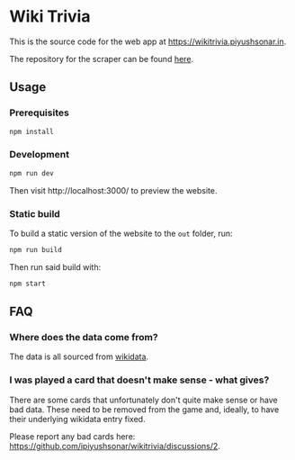 # Wiki Trivia

This is the source code for the web app at https://wikitrivia.piyushsonar.in.

The repository for the scraper can be found [here](https://github.com/ipiyushsonar/wikitrivia-generator).

## Usage

### Prerequisites

```bash
npm install
```

### Development

```bash
npm run dev
```

Then visit http://localhost:3000/ to preview the website.

### Static build

To build a static version of the website to the `out` folder, run:

```bash
npm run build
```

Then run said build with:

```bash
npm start
```

## FAQ

### Where does the data come from?

The data is all sourced from [wikidata](https://www.wikidata.org).

### I was played a card that doesn't make sense - what gives?

There are some cards that unfortunately don't quite make sense or have bad data. These need to be removed from the game and, ideally, to have their underlying wikidata entry fixed.

Please report any bad cards here: https://github.com/ipiyushsonar/wikitrivia/discussions/2.

